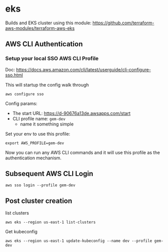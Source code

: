 # eks

Builds and EKS cluster using this module: https://github.com/terraform-aws-modules/terraform-aws-eks

## AWS CLI Authentication

### Setup your local SSO AWS CLI Profile
Doc: https://docs.aws.amazon.com/cli/latest/userguide/cli-configure-sso.html

This will startup the config walk through
```
aws configure sso
```

Config params:
* The start URL: https://d-90676a13de.awsapps.com/start
* CLI profile name: `gem-dev`
  * name it something simple

Set your env to use this profile:
```
export AWS_PROFILE=gem-dev
```

Now you can run any AWS CLI commands and it will use this profile as the authentication mechanism.

## Subsequent AWS CLI Login

```
aws sso login --profile gem-dev
```

## Post cluster creation

list clusters
```
aws eks --region us-east-1 list-clusters
```

Get kubeconfig
```
aws eks --region us-east-1 update-kubeconfig --name dev --profile gem-dev
```
   